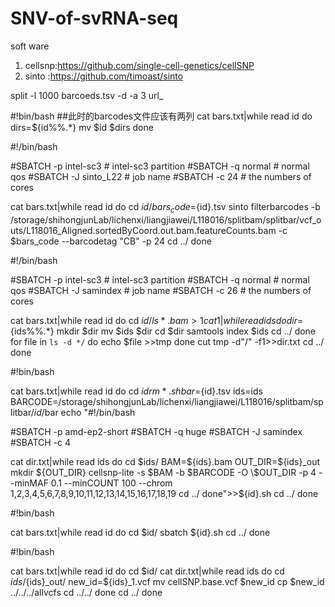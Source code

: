 # SNV-of-svRNA-seq

soft ware
1. cellsnp:https://github.com/single-cell-genetics/cellSNP
2. sinto  :https://github.com/timoast/sinto

split -l 1000 barcoeds.tsv -d -a 3 url_

#!bin/bash
##此时的barcodes文件应该有两列
cat bars.txt|while read id
do
	dirs=${id%%.*}
	mv $id $dirs
done

#!/bin/bash

#SBATCH -p intel-sc3           # intel-sc3 partition
#SBATCH -q normal             # normal qos
#SBATCH -J sinto_L22              # job name
#SBATCH -c 24                 # the numbers of cores

cat bars.txt|while read id
do
        cd $id/
        bars_code=${id}.tsv
        sinto filterbarcodes -b /storage/shihongjunLab/lichenxi/liangjiawei/L118016/splitbam/splitbar/vcf_outs/L118016_Aligned.sortedByCoord.out.bam.featureCounts.bam -c $bars_code --barcodetag "CB" -p 24
        cd ../
done



#!/bin/bash

#SBATCH -p intel-sc3           # intel-sc3 partition
#SBATCH -q normal             # normal qos
#SBATCH -J samindex              # job name
#SBATCH -c 26                 # the numbers of cores

cat bars.txt|while read id
do
        cd $id/
        ls *.bam>1
        cat 1|while read ids
        do
                dir=${ids%%.*}
                mkdir $dir
                mv $ids $dir
                cd $dir
                samtools index $ids
                cd ../
        done
        for file in `ls -d */`
        do
                echo $file >>tmp
        done
        cut tmp -d"/" -f1>>dir.txt
        cd ../
done


#!bin/bash

cat bars.txt|while read id
do
        cd $id
        rm *.sh
        bar=${id}.tsv
        ids=ids
        BARCODE=/storage/shihongjunLab/lichenxi/liangjiawei/L118016/splitbam/splitbar/$id/$bar
        echo "#!/bin/bash

#SBATCH -p amd-ep2-short
#SBATCH -q huge
#SBATCH -J samindex
#SBATCH -c 4

cat dir.txt|while read ids
do
        cd \$ids/
        BAM=\${ids}.bam
        OUT_DIR=\${ids}_out
        mkdir \${OUT_DIR}
        cellsnp-lite -s \$BAM -b $BARCODE -O \$OUT_DIR -p 4 --minMAF 0.1 --minCOUNT 100 --chrom 1,2,3,4,5,6,7,8,9,10,11,12,13,14,15,16,17,18,19
        cd ../
done">>${id}.sh
        cd ../
done


#!bin/bash

cat bars.txt|while read id
do
        cd $id/
        sbatch ${id}.sh
        cd ../
done

#!bin/bash

cat bars.txt|while read id
do
        cd $id/
        cat dir.txt|while read ids
        do
                cd $ids/${ids}_out/
                new_id=${ids}_1.vcf
                mv cellSNP.base.vcf $new_id
                cp $new_id ../../../allvcfs
                cd ../../
        done
        cd ../
done

